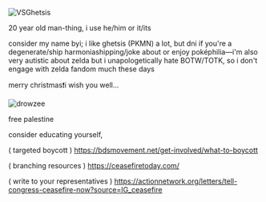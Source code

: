 ![VSGhetsis](https://github.com/Ghetcis/Ghetcis/assets/153468123/71957b1d-8544-425f-902a-c9a77ab26a77)

20 year old man-thing, i use he/him or it/its

consider my name byi; i like ghetsis (PKMN) a lot, but dni if you're a degenerate/ship harmoniashipping/joke about or enjoy poképhilia—i'm also very autistic about zelda but i unapologetically hate BOTW/TOTK, so i don't engage with zelda fandom much these days 

merry christmas❗i wish you well... 

![drowzee](https://github.com/Ghetcis/Ghetcis/assets/153468123/91701f9d-b9cb-4844-a512-766882d9c5b5)

free palestine

consider educating yourself, 

( targeted boycott ) https://bdsmovement.net/get-involved/what-to-boycott

( branching resources ) https://ceasefiretoday.com/

( write to your representatives ) https://actionnetwork.org/letters/tell-congress-ceasefire-now?source=IG_ceasefire


